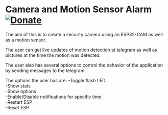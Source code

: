 # Camera and Motion Sensor Alarm [![Donate](https://img.shields.io/badge/Donate-PayPal-green.svg)](https://www.paypal.com/donate/?hosted_button_id=AGD8AB4FB6YDU)  

The aim of this is to create a security camera using an ESP32-CAM as well as a motion sensor.

The user can get live updates of motion detection at telegram as well as pictures at the time the motion was detected.

The user also has several options to control the behavior of the application by sending messages to the telegram.

The options the user has are:
-Toggle flash LED  
-Show stats  
-Show options  
-Enable/Disable notifications for specific time  
-Restart ESP  
-Reset ESP  
